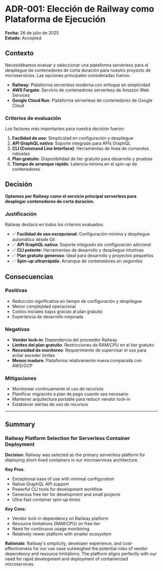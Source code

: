 # ADR-001: Elección de Railway como Plataforma de Ejecución

**Fecha:** 26 de julio de 2025  
**Estado:** Accepted

## Contexto

Necesitábamos evaluar y seleccionar una plataforma serverless para el despliegue de contenedores de corta duración para nuestro proyecto de microservicios. Las opciones principales consideradas fueron:

- **Railway**: Plataforma serverless moderna con enfoque en simplicidad
- **AWS Fargate**: Servicio de contenedores serverless de Amazon Web Services
- **Google Cloud Run**: Plataforma serverless de contenedores de Google Cloud

### Criterios de evaluación

Los factores más importantes para nuestra decisión fueron:

1. **Facilidad de uso**: Simplicidad en configuración y despliegue
2. **API GraphQL nativa**: Soporte integrado para APIs GraphQL
3. **CLI (Command Line Interface)**: Herramientas de línea de comandos robustas
4. **Plan gratuito**: Disponibilidad de tier gratuito para desarrollo y pruebas
5. **Tiempo de arranque rápido**: Latencia mínima en el spin-up de contenedores

## Decisión

**Optamos por Railway como el servicio principal serverless para desplegar contenedores de corta duración.**

### Justificación

Railway destacó en todos los criterios evaluados:

- ✅ **Facilidad de uso excepcional**: Configuración mínima y despliegue automático desde Git
- ✅ **API GraphQL nativa**: Soporte integrado sin configuración adicional
- ✅ **CLI potente**: Herramientas de desarrollo y despliegue intuitivas
- ✅ **Plan gratuito generoso**: Ideal para desarrollo y proyectos pequeños
- ✅ **Spin-up ultrarrápido**: Arranque de contenedores en segundos

## Consecuencias

### Positivas

- Reducción significativa en tiempo de configuración y despliegue
- Menor complejidad operacional
- Costos iniciales bajos gracias al plan gratuito
- Experiencia de desarrollo mejorada

### Negativas

- **Vendor lock-in**: Dependencia del proveedor Railway
- **Límites del plan gratuito**: Restricciones de RAM/CPU en el tier gratuito
- **Necesidad de monitoreo**: Requerimiento de supervisar el uso para evitar exceder límites
- **Menos maduro**: Plataforma relativamente nueva comparada con AWS/GCP

### Mitigaciones

- Monitorear continuamente el uso de recursos
- Planificar migración a plan de pago cuando sea necesario
- Mantener arquitectura portable para reducir vendor lock-in
- Establecer alertas de uso de recursos

---

## Summary

### Railway Platform Selection for Serverless Container Deployment

**Decision**: Railway was selected as the primary serverless platform for deploying short-lived containers in our microservices architecture.

**Key Pros**:

- Exceptional ease of use with minimal configuration
- Native GraphQL API support
- Powerful CLI tools for development workflow
- Generous free tier for development and small projects
- Ultra-fast container spin-up times

**Key Cons**:

- Vendor lock-in dependency on Railway platform
- Resource limitations (RAM/CPU) on free tier
- Need for continuous usage monitoring
- Relatively newer platform with smaller ecosystem

**Rationale**: Railway's simplicity, developer experience, and cost-effectiveness for our use case outweighed the potential risks of vendor dependency and resource limitations. The platform aligns perfectly with our need for rapid development and deployment of containerized microservices.
